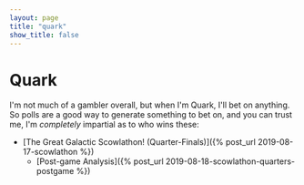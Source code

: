 ```yaml
---
layout: page
title: "quark"
show_title: false
---
```


# Quark

I'm not much of a gambler overall, but when I'm Quark, I'll bet on anything. So polls are a good way to generate something to bet on, and you can trust me, I'm *completely* impartial as to who wins these:

- [The Great Galactic Scowlathon! (Quarter-Finals)]({% post_url 2019-08-17-scowlathon %})
  - [Post-game Analysis]({% post_url 2019-08-18-scowlathon-quarters-postgame %})

